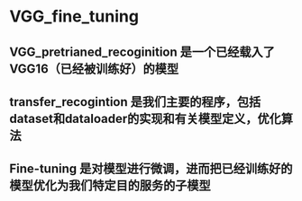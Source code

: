 # VGG_fine_tuning
## VGG_pretrianed_recoginition 是一个已经载入了VGG16（已经被训练好）的模型
## transfer_recogintion 是我们主要的程序，包括dataset和dataloader的实现和有关模型定义，优化算法
## Fine-tuning 是对模型进行微调，进而把已经训练好的模型优化为我们特定目的服务的子模型
